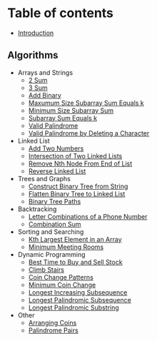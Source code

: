 # Table of contents

* [Introduction](README.md)

## Algorithms

* Arrays and Strings
    * [2 Sum](arrays_and_strings/2-sum.md)
    * [3 Sum](arrays_and_strings/3-sum.md)
    * [Add Binary](arrays_and_strings/add_binary.md)
    * [Maxumum Size Subarray Sum Equals k](arrays_and_strings/max_subarray_sum_k.md)
    * [Minimum Size Subarray Sum](arrays_and_strings/min_subarray_sum.md)
    * [Subarray Sum Equals k](arrays_and_strings/subarray_sum_k.md)
    * [Valid Palindrome](arrays_and_strings/valid_palindrome.md)
    * [Valid Palindrome by Deleting a Character](arrays_and_strings/palindrome_by_deletion.md)
* Linked List
    * [Add Two Numbers](linked_list/add_two_numbers.md)
    * [Intersection of Two Linked Lists](linked_list/get_intersection_node.md)
    * [Remove Nth Node From End of List](linked_list/nth_node_from_end.md)
    * [Reverse Linked List](linked_list/reverse_linked_list.md)
* Trees and Graphs
    * [Construct Binary Tree from String](trees_and_graphs/str2tree.md)
    * [Flatten Binary Tree to Linked List](trees_and_graphs/binary_tree_to_list.md)
    * [Binary Tree Paths](trees_and_graphs/tree_path.md)
* Backtracking
    * [Letter Combinations of a Phone Number](backtracking/letter_combinations.md)
    * [Combination Sum](backtracking/combination_sum.md)
* Sorting and Searching
    * [Kth Largest Element in an Array](sorting_searching/kth_largest.md)
    * [Minimum Meeting Rooms](sorting_searching/min_meeting_rooms.md)
* Dynamic Programming
    * [Best Time to Buy and Sell Stock](dp/stock.md)
    * [Climb Stairs](dp/stairs.md)
    * [Coin Change Patterns](dp/coin_patterns.md)
    * [Minimum Coin Change](dp/min_coin_change.md)
    * [Longest Increasing Subsequence](dp/lis.md)
    * [Longest Palindromic Subsequence](dp/lp_subsequence.md)
    * [Longest Palindromic Substring](dp/lp_substring.md)
* Other
    * [Arranging Coins](other/arranging_coins.md)
    * [Palindrome Pairs](other/palindrome_pairs.md)
